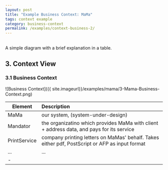 ```yaml
---
layout: post
title: "Example Business Context: MaMa"
tags: context example 
category: business-context
permalink: /examples/context-business-2/
---
```


<div class="arc42-example">
<br>
A simple diagram with a brief explanation in a table.
</div>

## 3. Context View

### 3.1 Business Context 


![Business Context]({{ site.imageurl}}/examples/mama/3-Mama-Business-Context.png)

|Element         | Description |
|------|:------|
| MaMa   | our system, (system-under-design)|
| Mandator | the organizatino which provides MaMa with client + address data, and pays for its service |
| PrintService | company printing letters on MaMas' behalf. Takes either pdf, PostScript or AFP as input format |
| ... | ...|
|-